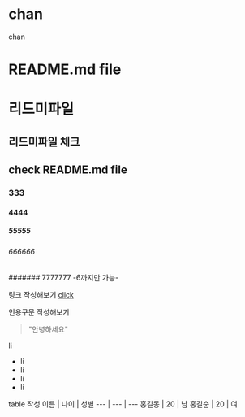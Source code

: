# chan
chan
# README.md file
# 리드미파일
## 리드미파일 체크
## check README.md file
### 333
#### 4444
##### 55555
###### 666666
####### 7777777 -6까지만 가능-

링크 작성해보기
[click](http://naver.com)

인용구문 작성해보기
> "안녕하세요"

li
* li
* li
* li
* li

table 작성
이름 | 나이 | 성별
--- | --- | ---
홍길동 | 20 | 남
홍길순 | 20 | 여
